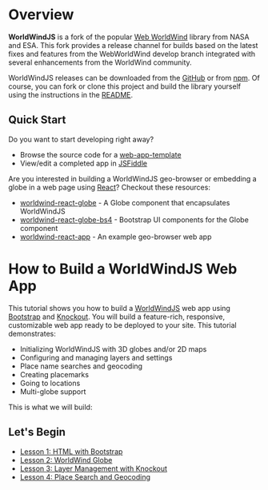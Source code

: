 # Overview

__WorldWindJS__ is a fork of the popular [Web WorldWind](https://github.com/NASAWorldWind/WebWorldWind)
library from NASA and ESA. This fork provides a release channel for builds based on the latest fixes
and features from the WebWorldWind develop branch integrated with several enhancements from the 
WorldWind community. 

WorldWindJS releases can be downloaded from the [GitHub](https://github.com/emxsys/worldwindjs/releases) 
or from [npm](https://www.npmjs.com/package/worldwindjs).  Of course, you can fork or clone this
project and build the library yourself using the instructions in the [README](https://github.com/emxsys/worldwindjs/blob/master/README.md).

## Quick Start

Do you want to start developing right away? 

- Browse the source code for a [web-app-template](https://github.com/emxsys/worldwindjs/tree/master/apps/web-app-template)
- View/edit a completed app in [JSFiddle](https://jsfiddle.net/emxsys/e0a2z1km/)

Are you interested in building a WorldWindJS geo-browser or embedding a globe in a web page using [React](https://reactjs.org)? 
Checkout these resources: 

- [worldwind-react-globe](https://github.com/emxsys/worldwind-react-app) - A Globe component that encapsulates WorldWindJS
- [worldwind-react-globe-bs4](https://github.com/emxsys/worldwind-react-app) - Bootstrap UI components for the Globe component
- [worldwind-react-app](https://github.com/emxsys/worldwind-react-app) - An example geo-browser web app 

# How to Build a WorldWindJS Web App

This tutorial shows you how to build a [WorldWindJS](https://github.com/emxsys/worldwindjs) web app
using [Bootstrap](https://getbootstrap.com/docs/4.0/getting-started/introduction/) and 
[Knockout](http://knockoutjs.com/index.html). You will build a feature-rich, responsive, 
customizable web app ready to be deployed to your site. This tutorial demonstrates:

- Initializing WorldWindJS with 3D globes and/or 2D maps
- Configuring and managing layers and settings
- Place name searches and geocoding
- Creating placemarks
- Going to locations
- Multi-globe support

This is what we will build:
<script async src="//jsfiddle.net/emxsys/e0a2z1km/embed/result/"></script>

## Let's Begin

- [Lesson 1: HTML with Bootstrap](lesson-1.md) 
- [Lesson 2: WorldWind Globe](lesson-2.md) 
- [Lesson 3: Layer Management with Knockout](lesson-3.md) 
- [Lesson 4: Place Search and Geocoding](lesson-4.md) 

